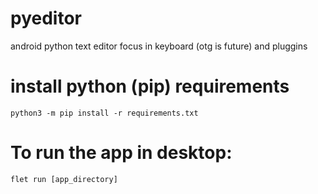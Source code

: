 # pyeditor
android python text editor focus in keyboard (otg is future) and pluggins

# install python (pip) requirements
```
python3 -m pip install -r requirements.txt
```

# To run the app in desktop:

```
flet run [app_directory]
```
